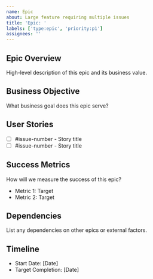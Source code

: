 ```yaml
---
name: Epic
about: Large feature requiring multiple issues
title: 'Epic: '
labels: ['type:epic', 'priority:p1']
assignees: ''
---
```


## Epic Overview
High-level description of this epic and its business value.

## Business Objective
What business goal does this epic serve?

## User Stories
- [ ] #issue-number - Story title
- [ ] #issue-number - Story title

## Success Metrics
How will we measure the success of this epic?
- Metric 1: Target
- Metric 2: Target

## Dependencies
List any dependencies on other epics or external factors.

## Timeline
- Start Date: [Date]
- Target Completion: [Date]
